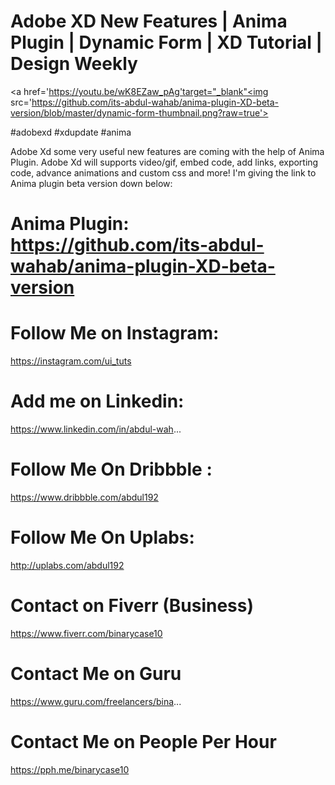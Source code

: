 # Adobe XD New Features | Anima Plugin | Dynamic Form | XD Tutorial | Design Weekly

<a href='https://youtu.be/wK8EZaw_pAg'target="_blank"<img src='https://github.com/its-abdul-wahab/anima-plugin-XD-beta-version/blob/master/dynamic-form-thumbnail.png?raw=true'></a>

#adobexd #xdupdate #anima

Adobe Xd  some very useful new features are coming with the help of Anima Plugin. Adobe Xd will supports video/gif, embed code, add links, exporting code, advance animations and custom css and more! I'm giving the link to Anima plugin beta version down below:

# Anima Plugin: https://github.com/its-abdul-wahab/anima-plugin-XD-beta-version


# Follow Me on Instagram: 
https://instagram.com/ui_tuts

# Add me on Linkedin: 
https://www.linkedin.com/in/abdul-wah...

# Follow Me On Dribbble : 
https://www.dribbble.com/abdul192

# Follow Me On Uplabs:
http://uplabs.com/abdul192

# Contact on Fiverr (Business)
https://www.fiverr.com/binarycase10

# Contact Me on Guru
https://www.guru.com/freelancers/bina...

# Contact Me on People Per Hour
https://pph.me/binarycase10
